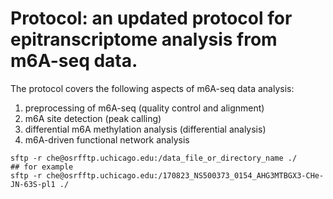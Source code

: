 # Protocol: an updated protocol for epitranscriptome analysis from m6A-seq data.

The protocol covers the following aspects of m6A-seq data analysis:
1. preprocessing of m6A-seq (quality control and alignment)
2. m6A site detection (peak calling)
3. differential m6A methylation analysis (differential analysis)
4. m6A-driven functional network analysis

```
sftp -r che@osrfftp.uchicago.edu:/data_file_or_directory_name ./
## for example
sftp -r che@osrfftp.uchicago.edu:/170823_NS500373_0154_AHG3MTBGX3-CHe-JN-63S-pl1 ./
```
